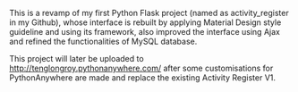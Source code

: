 This is a revamp of my first Python Flask project (named as activity_register in my Github), whose interface is rebuilt by applying Material Design style guideline and using its framework, also improved the interface using Ajax and refined the functionalities of MySQL database.

This project will later be uploaded to http://tenglongroy.pythonanywhere.com/ after some customisations for PythonAnywhere are made and replace the existing Activity Register V1.
